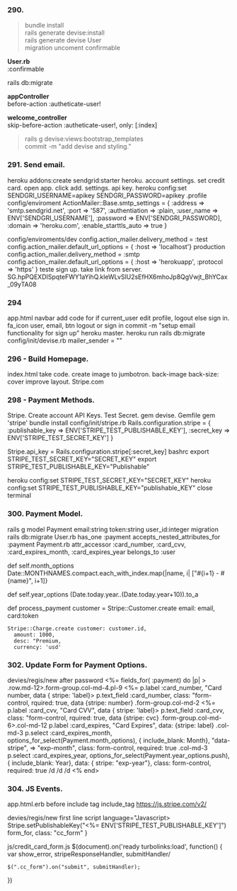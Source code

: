 ### 290.


> bundle install  
rails generate devise:install  
rails generate devise User  
migration
  uncoment confirmable  

**User.rb**  
:confirmable  

rails db:migrate  

**appController**  
before-action :autheticate-user! 
 
**welcome_controller**  
skip-before-action :autheticate-user!, only: [:index]  

> rails g devise:views:bootstrap_templates  
commit -m "add devise and styling."

### 291. Send email.
heroku addons:create sendgrid:starter
heroku. account settings. set credit card.
open app.
click add.
settings. api key.
heroku config:set SENDGRI_USERNAME=apikey SENDGRI_PASSWORD=apikey
.profile
config/enviroment
  ActionMailer::Base.smtp_settings = {
    :address => 'smtp.sendgrid.net',
    :port => '587',
    :authentiation => :plain,
    :user_name => ENV['SENDGRI_USERNAME'],
    :password => ENV['SENDGRI_PASSWORD],
    :domain => 'heroku.com',
    :enable_starttls_auto => true
  }

config/enviroments/dev
  config.action_mailer.delivery_method = :test
  config.action_mailer.default_url_options = { :host => 'localhost'}
production
    config.action_mailer.delivery_method = :smtp
  config.action_mailer.default_url_options = { :host => 'herokuapp', :protocol => 'https' }
teste sign up.
take link from server.
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

### 294
app.html
  navbar
    add code for if current_user edit profile, logout else sign in.
    fa_icon user, email, btn logout or sign in
commit -m "setup email functionality for sign up"
heroku master.
heroku run rails db:migrate
config/init/devise.rb
  mailer_sender = ""

### 296 - Build Homepage.
index.html
  take code.
create image to jumbotron.
back-image
back-size: cover
improve layout.
Stripe.com

### 298 - Payment Methods.
Stripe. Create account
API Keys.
Test Secret.
gem devise.
Gemfile
  gem 'stripe'
bundle install
config/init/stripe.rb
  Rails.configuration.stripe = {
    :publishable_key => ENV['STRIPE_TEST_PUBLISHABLE_KEY'],
    :secret_key => ENV['STRIPE_TEST_SECRET_KEY']
  }

  Stripe.api_key = Rails.configuration.stripe[:secret_key]
bashrc
  export STRIPE_TEST_SECRET_KEY="SECRET_KEY"
  export STRIPE_TEST_PUBLISHABLE_KEY="Publishable"
> 
heroku config:set STRIPE_TEST_SECRET_KEY="SECRET_KEY"
heroku config:set STRIPE_TEST_PUBLISHABLE_KEY="publishable_KEY"
close terminal

### 300. Payment Model.
rails g model Payment email:string token:string user_id:integer
migration
  rails db:migrate
User.rb
  has_one :payment
  accepts_nested_attributes_for :payment
Payment.rb
  attr_accessor :card_number, :card_cvv, :card_expires_month, :card_expires_year
  belongs_to :user
  
  def self.month_options
    Date::MONTHNAMES.compact.each_with_index.map{|name, i| ["#{i+1} - #{name}", i+1]}
  
  def self.year_options
    (Date.today.year..(Date.today.year+10)).to_a

  def process_payment
    customer = Stripe::Customer.create email: email, card:token

    Stripe::Charge.create customer: customer.id,
      amount: 1000,
      desc: "Premium,
      currency: 'usd'

### 302. Update Form for Payment Options.
devies/regis/new
  after password
  <%= fields_for( :payment) do |p| >
    .row.md-12>.form-group.col-md-4.pl-9
      <%= p.label :card_number, "Card number, data { stripe: 'label}>
      p.text_field :card_number, class: "form-control, rquired: true, data {stripe: number}
    .form-group.col-md-2
      <%= p.label :card_cvv, "Card CVV", data { stripe: 'label}>
      p.text_field :card_cvv, class: "form-control, rquired: true, data {stripe: cvc}
    .form-group.col-md-6>.col-md-12
        p.label :card_expires, "Card Expires", data: {stripe: label}
      .col-md-3
        p.select :card_expires_month, options_for_select(Payment.month_options),
          { include_blank: Month},
          "data-stripe", => "exp-month",
          class: form-control, required: true
      .col-md-3
        p.select :card_expires_year, options_for_select(Payment.year_options.push),
          { include_blank: Year},
          data: { stripe: "exp-year"},
          class: form-control, required: true
      /d
      /d
      /d
  <% end>

### 304. JS Events.
app.html.erb
before include tag
  include_tag https://js.stripe.com/v2/

devies/regis/new
  first line
  script language="Javascript>
    Stripe.setPublishableKey("<%= ENV['STRIPE_TEST_PUBLISHABLE_KEY']")
  form_for, class: "cc_form" }

js/credit_card_form.js
  $(document).on('ready turbolinks:load', function() {
    var show_error, stripeResponseHandler, submitHandler/

    $(".cc_form").on("submit", submitHandler);
  })